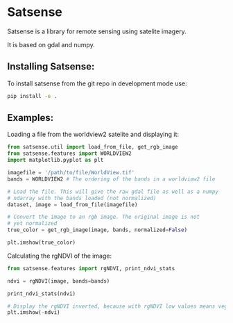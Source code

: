 # Satsense
Satsense is a library for remote sensing using satelite imagery.

It is based on gdal and numpy.

## Installing Satsense:
To install satsense from the git repo in development mode use:
```bash
pip install -e .
```

## Examples:
Loading a file from the worldview2 satelite and displaying it:
```python
from satsense.util import load_from_file, get_rgb_image
from satsense.features import WORLDVIEW2
import matplotlib.pyplot as plt

imagefile = '/path/to/file/WorldView.tif'
bands = WORLDVIEW2 # The ordering of the bands in a worldview2 file

# Load the file. This will give the raw gdal file as well as a numpy
# ndarray with the bands loaded (not normalized)
dataset, image = load_from_file(imagefile)

# Convert the image to an rgb image. The original image is not
# yet normalized
true_color = get_rgb_image(image, bands, normalized=False)

plt.imshow(true_color)
```

Calculating the rgNDVI of the image:
```python
from satsense.features import rgNDVI, print_ndvi_stats

ndvi = rgNDVI(image, bands=bands)

print_ndvi_stats(ndvi)

# Display the rgNDVI inverted, because with rgNDVI low values means vegetation
plt.imshow(-ndvi)
```
